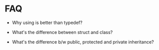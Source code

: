 # FAQ

- Why using is better than typedef?

- What's the difference between struct and class?

- What's  the difference b/w public, protected and private inheritance?
